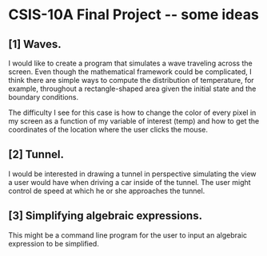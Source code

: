 # CSIS-10A Final Project -- some ideas

## [1] Waves.

I would like to create a program that simulates a wave traveling across the screen.
Even though the mathematical framework could be complicated, I think there are simple ways to compute the distribution of temperature, for example, throughout a rectangle-shaped area given the initial state and the boundary conditions.

The difficulty I see for this case is how to change the color of every pixel in my screen as a function of my variable of interest (temp) and how to get the coordinates of the location where the user clicks the mouse.

## [2] Tunnel.

I would be interested in drawing a tunnel in perspective simulating the view a user would have when driving a car inside of the tunnel.
The user might control de speed at which he or she approaches the tunnel.

## [3] Simplifying algebraic expressions.

This might be a command line program for the user to input an algebraic expression to be simplified.


